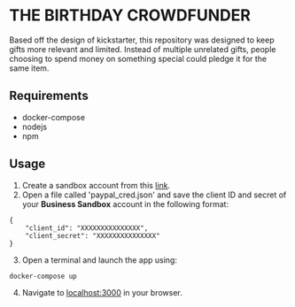# THE BIRTHDAY CROWDFUNDER

Based off the design of kickstarter, this repository was designed to keep gifts more relevant and limited. Instead of multiple unrelated gifts, people choosing to spend money on something special could pledge it for the same item.

## Requirements
- docker-compose
- nodejs
- npm

## Usage

1. Create a sandbox account from this [link](https://developer.paypal.com/developer/accounts/create).
2. Open a file called 'paypal_cred.json' and save the client ID and secret of your **Business Sandbox** account in the following format:
```
{
    "client_id": "XXXXXXXXXXXXXXX",
    "client_secret": "XXXXXXXXXXXXXXX"
}
```
3. Open a terminal and launch the app using:
```
docker-compose up
```
4. Navigate to [localhost:3000](localhost:3000) in your browser.
